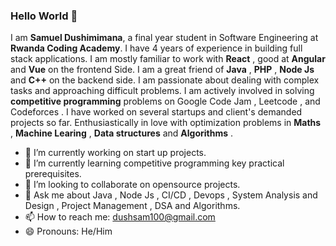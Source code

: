 ### Hello World 👋

I am **Samuel Dushimimana**, a final year student in Software Engineering at **Rwanda Coding Academy**. I have 4 years of experience in building full stack applications. I am mostly familiar to work with **React** , good at  **Angular** and **Vue** on the frontend Side. I am a great friend of **Java** , **PHP** , **Node Js** and **C++** on the backend side. I am passionate about dealing with complex tasks and approaching difficult problems. I am actively involved in solving **competitive programming** problems on Google Code Jam  , Leetcode , and Codeforces . I have worked on several startups and client's demanded projects so far. Enthusiastically in love with optimization problems in **Maths** , **Machine Learing** , **Data structures** and **Algorithms** .

- 🔭 I’m currently working on start up projects.
- 🌱 I’m currently learning competitive programming key practical prerequisites.
- 👯 I’m looking to collaborate on opensource projects.
- 💬 Ask me about Java , Node Js , CI/CD , Devops , System Analysis and Design , Project Management , DSA and Algorithms. 
- 📫 How to reach me: dushsam100@gmail.com
- 😄 Pronouns: He/Him





